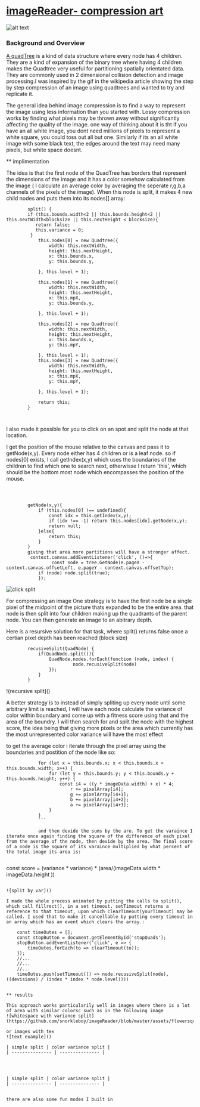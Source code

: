 # [imageReader- compression art](https://imagereader.herokuapp.com/) 
![alt text](https://res.cloudinary.com/flyakite/image/upload/v1512363891/download_2_zloy9n.png)
### Background and Overview

[A quadTree](https://en.wikipedia.org/wiki/Quadtree) is a kind of data structure where every node has 4 children. They are a kind of expansion of the binary tree where having 4 children makes the Quadtree very useful for partitioning spatially orientated data. They are commonly used in 2 dimensional collision detection and image processing.I was inspired by the gif in the wikipedia article showing the step by step compression of an image using quadtrees and wanted to try and replicate it. 

The general idea behind image compression is to find a way to represent the image using less information than you started with. Lossy compression works by finding what pixels may be thrown away without significantly affecting the quality of the image. one way of thinking about it is tht if you have an all white image, you dont need millions of pixels to represent a white square, you could toss out all but one. Similarly if its an all white image with some black text, the edges around the text may need many pixels, but white space doesnt.




** implimentation

The idea is that the first node of the QuadTree has borders that represent the dimensions of the image and it has a color somehow calculated from the image ( I calculate an average color by averaging the seperate r,g,b,a channels of the pixels of the image). When this node is split, it makes 4 new child nodes and puts them into its nodes[] array:

```
        split() {
        if (this.bounds.width<2 || this.bounds.height<2 || this.nextWidth<blocksize || this.nextHeight < blocksize){
           return false;
           this.variance = 0;
         }
            this.nodes[0] = new Quadtree({
                width: this.nextWidth,
                height: this.nextHeight,
                x: this.bounds.x,
                y: this.bounds.y,

            }, this.level + 1);

            this.nodes[1] = new Quadtree({
                width: this.nextWidth,
                height: this.nextHeight,
                x: this.mpX,
                y: this.bounds.y,

            }, this.level + 1);

            this.nodes[2] = new Quadtree({
                width: this.nextWidth,
                height: this.nextHeight,
                x: this.bounds.x,
                y: this.mpY,

            }, this.level + 1);
            this.nodes[3] = new Quadtree({
                width: this.nextWidth,
                height: this.nextHeight,
                x: this.mpX,
                y: this.mpY,

            }, this.level + 1);

            return this;
        }
        
       
 ```
 
 I also made it possible for you to click on an spot and split the node at that location.
 
 I get the position of the mouse relative to the canvas and pass it to getNode(x,y). Every node either has 4 children or is a leaf node. so if nodes[0] exists, I call getIndex(x,y) which uses the boundaries of the children to find which one to search next, otherwisse I return 'this', which should be the bottom most node which encompasses the position of the mouse.
 
```

            
            
        getNode(x,y){
            if (this.nodes[0] !== undefined){
                const idx = this.getIndex(x,y);
                if (idx !== -1) return this.nodes[idx].getNode(x,y);
                return null;
            }else{
                return this;
            }
        }
        giving that area more partitions will have a stronger affect.
         context.canvas.addEventListener('click', ()=>{
                 const node = tree.GetNode(e.pageX - context.canvas.offsetLeft, e.pageY - context.canvas.offsetTop);
            if (node) node.split(true); 
            });
   ```
        
 ![click split]()

For compressing an image One strategy is to have the first node be a single pixel of the midpoint of the picture thats expanded to be the entire area. that node is then split into four children making up the quadrants of the parent node. You can then generate an image to an abitrary depth.

Here is a resursive solution for that task, where split() returns false once a certian pixel depth has been reached (block size)

```
        recusiveSplit(QuadNode) {
            if(QuadNode.split()){
                QuadNode.nodes.forEach(function (node, index) {
                         node.recusiveSplit(node)                                
                });
            }
        }
```

!{recursive split]()

A better strategy is to instead of simply spliting up every node until some arbitrary limit is reached, I will have each node calculate the variance of color within boundary and come up with a fitness score using that and the area of the boundry. I will then search for and split the node with the highest score, the idea being that giving more pixels or the area which currently has the most unrepresented color variance will have the most effect

to get the average color i iterate through the pixel array using the boundaries and postition of the node like so:

```
            for (let x = this.bounds.x; x < this.bounds.x + this.bounds.width; x++) {
                for (let y = this.bounds.y; y < this.bounds.y + this.bounds.height; y++) {
                    const i4 = ((y * imageData.width) + x) * 4;
                        r += pixelArray[i4];
                        g += pixelArray[i4+1];
                        b += pixelArray[i4+2];
                        a += pixelArray[i4+3]; 
                }
            }
            ```
            
            and then devide the sums by the are. To get the varaince I iterate once again finding the square of the difference of each pixel from the average of the node, then devide by the area. The final score of a node is the square of its varaince multiplied by what percent of the total image its area is:
            
```
const score = (variance * variance) * (area/(imageData.width * imageData.height )) 
```

![split by var]()

I made the whole process animated by putting the calls to split(), which call fillrect(), in a set timeout. setTimeout returns a reference to that timeout, upon which clearTimeout(yourTimeout) may be called. I used that to make it cancellable by putting every timeout in an array which has an event which clears the array.:

```
        const timeOutes = [];
        const stopButton = document.getElementById('stopQuads');
        stopButton.addEventListener('click', e => {
            timeOutes.forEach(to => clearTimeout(to));
        });
        //...
        //...
        //...
        timeOutes.push(setTimeout(() => node.recusiveSplit(node), ((devisions) / (index * index * node.level))))   
```

** results

This approach works particularily well in images where there is a lot of area with similar colorsc such as in the following image
![whitespace with variance split](https://github.com/snorkleboy/imageReader/blob/master/assets/flowersquarevar_ifiwtu.gif)

or images with tex
![text example]()

| simple split | color variance split |
| --------------- | --------------- |




| simple split | color variance split |
| --------------- | --------------- |


there are also some fun modes I built in
